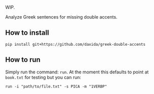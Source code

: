 WIP.

Analyze Greek sentences for missing double accents.

## How to install

```
pip install git+https://github.com/daxida/greek-double-accents
```

## How to run

Simply run the command: `run`. At the moment this defaults to point at `book.txt` for testing but you can run:
```
run -i "path/to/file.txt" -s PICA -m "1VERBP"
```

